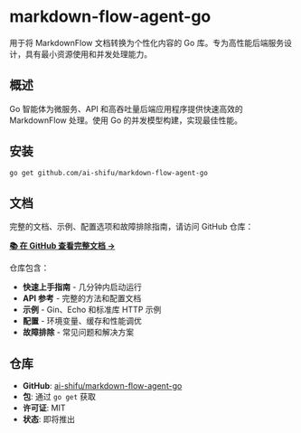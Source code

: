 # markdown-flow-agent-go

用于将 MarkdownFlow 文档转换为个性化内容的 Go 库。专为高性能后端服务设计，具有最小资源使用和并发处理能力。

## 概述

Go 智能体为微服务、API 和高吞吐量后端应用程序提供快速高效的 MarkdownFlow 处理。使用 Go 的并发模型构建，实现最佳性能。

## 安装

```bash
go get github.com/ai-shifu/markdown-flow-agent-go
```

## 文档

完整的文档、示例、配置选项和故障排除指南，请访问 GitHub 仓库：

**[📚 在 GitHub 查看完整文档 →](https://github.com/ai-shifu/markdown-flow-agent-go)**

仓库包含：

- **快速上手指南** - 几分钟内启动运行
- **API 参考** - 完整的方法和配置文档
- **示例** - Gin、Echo 和标准库 HTTP 示例
- **配置** - 环境变量、缓存和性能调优
- **故障排除** - 常见问题和解决方案

## 仓库

- **GitHub**: [ai-shifu/markdown-flow-agent-go](https://github.com/ai-shifu/markdown-flow-agent-go)
- **包**: 通过 `go get` 获取
- **许可证**: MIT
- **状态**: 即将推出
